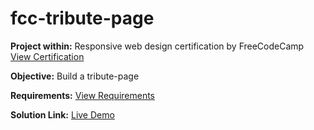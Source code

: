 # fcc-tribute-page
**Project within:** Responsive web design certification by FreeCodeCamp [View Certification]() 

**Objective:** Build a tribute-page 

**Requirements:** [View Requirements](https://www.freecodecamp.org/learn/2022/responsive-web-design/build-a-tribute-page-project/build-a-tribute-page)  

**Solution Link:** [Live Demo]()